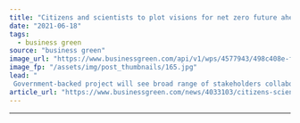 ```yaml
---
title: "Citizens and scientists to plot visions for net zero future ahead of COP26"
date: "2021-06-18"
tags: 
  - business green
source: "business green"
image_url: "https://www.businessgreen.com/api/v1/wps/4577943/498c408e-f4f5-4cec-afeb-eb232306df64/3/iStock-181062267-185x114.jpg"
image_fp: "/assets/img/post_thumbnails/165.jpg"
lead: "
 Government-backed project will see broad range of stakeholders collaborate on visions for what a net zero future could looks like for six regions around the world ..."
article_url: "https://www.businessgreen.com/news/4033103/citizens-scientists-plot-visions-low-carbon-future-ahead-cop26"
---
```


---
